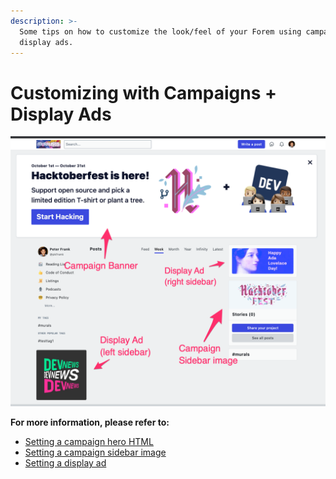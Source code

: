 ```yaml
---
description: >-
  Some tips on how to customize the look/feel of your Forem using campaigns and
  display ads.
---
```


# Customizing with Campaigns + Display Ads

![A quick visual guide on some areas you can update.](../.gitbook/assets/screen_shot_2020-10-15_at_2_44_39_pm.png)

**For more information, please refer to:**

* [Setting a campaign hero HTML](../admin/config/all-site-configuration/campaign.md#campaign-hero-html-variant-name)
* [Setting a campaign sidebar image](../admin/config/all-site-configuration/campaign.md#campaign-sidebar-image)
* [Setting a display ad](../admin/display-ads.md)

